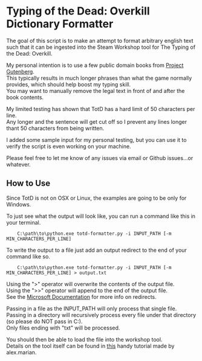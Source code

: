 Typing of the Dead: Overkill Dictionary Formatter
=================================================
The goal of this script is to make an attempt to format arbitrary english text such that it can be ingested into the Steam Workshop tool for The Typing of the Dead: Overkill.

My personal intention is to use a few public domain books from [Project Gutenberg](https://www.gutenberg.org/wiki/Main_Page).<br/>
This typically results in much longer phrases than what the game normally provides, which should help boost my typing skill.<br/>
You may want to manually remove the legal text in front of and after the book contents.

My limited testing has shown that TotD has a hard limit of 50 characters per line.<br/>
Any longer and the sentence will get cut off so I prevent any lines longer thant 50 characters from being written.

I added some sample input for my personal testing, but you can use it to verify the script is even working on your machine.

Please feel free to let me know of any issues via email or Github issues...or whatever.

How to Use
----------
Since TotD is not on OSX or Linux, the examples are going to be only for Windows.

To just see what the output will look like, you can run a command like this in your terminal.

        C:\path\to\python.exe totd-formatter.py -i INPUT_PATH [-m MIN_CHARACTERS_PER_LINE]

To write the output to a file just add an output redirect to the end of your command like so.

        C:\path\to\python.exe totd-formatter.py -i INPUT_PATH [-m MIN_CHARACTERS_PER_LINE] > output.txt

Using the ">" operator will overwrite the contents of the output file.<br/>
Using the ">>" operator will append to the end of the output file.<br/>
See the [Microsoft Documentation](https://www.microsoft.com/resources/documentation/windows/xp/all/proddocs/en-us/redirection.mspx?mfr=true) for more info on redirects.

Passing in a file as the INPUT_PATH will only process that single file.<br/>
Passing in a directory will recursively process every file under that directory (so please do NOT pass in C:).<br/>
Only files ending with "txt" will be processed.

You should then be able to load the file into the workshop tool.<br/>
Details on the tool itself can be found in [this](http://steamcommunity.com/sharedfiles/filedetails/?id=414808565) handy tutorial made by alex.marian.

